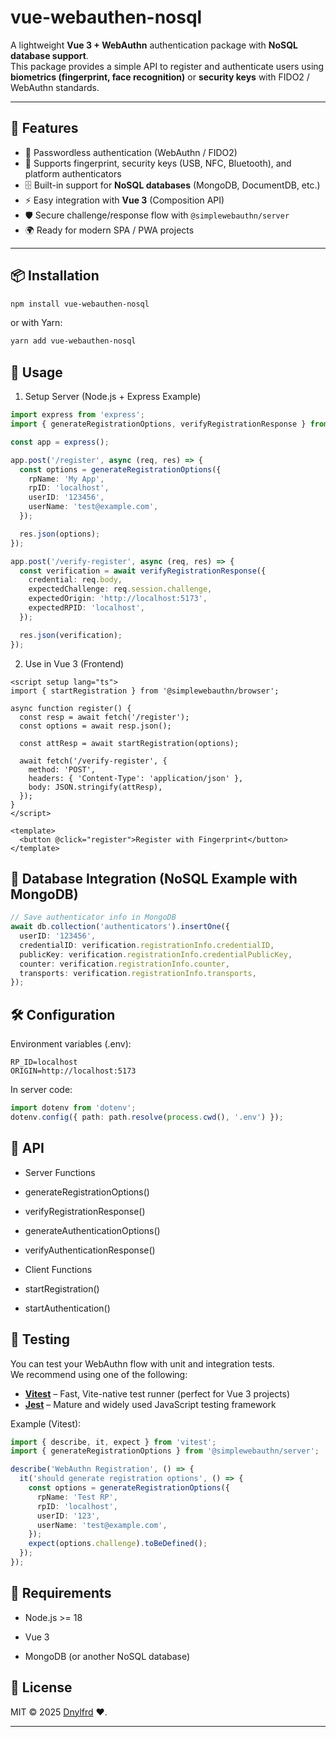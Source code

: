 # vue-webauthen-nosql

A lightweight **Vue 3 + WebAuthn** authentication package with **NoSQL database support**.  
This package provides a simple API to register and authenticate users using **biometrics (fingerprint, face recognition)** or **security keys** with FIDO2 / WebAuthn standards.

---

## 🚀 Features
- 🔑 Passwordless authentication (WebAuthn / FIDO2)
- 📱 Supports fingerprint, security keys (USB, NFC, Bluetooth), and platform authenticators
- 🗄️ Built-in support for **NoSQL databases** (MongoDB, DocumentDB, etc.)
- ⚡ Easy integration with **Vue 3** (Composition API)
- 🛡️ Secure challenge/response flow with `@simplewebauthn/server`
- 🌍 Ready for modern SPA / PWA projects

---

## 📦 Installation

```bash
npm install vue-webauthen-nosql
```
or with Yarn:
```bash
yarn add vue-webauthen-nosql
```
## 🔧 Usage
1. Setup Server (Node.js + Express Example)
```ts
import express from 'express';
import { generateRegistrationOptions, verifyRegistrationResponse } from '@simplewebauthn/server';

const app = express();

app.post('/register', async (req, res) => {
  const options = generateRegistrationOptions({
    rpName: 'My App',
    rpID: 'localhost',
    userID: '123456',
    userName: 'test@example.com',
  });

  res.json(options);
});

app.post('/verify-register', async (req, res) => {
  const verification = await verifyRegistrationResponse({
    credential: req.body,
    expectedChallenge: req.session.challenge,
    expectedOrigin: 'http://localhost:5173',
    expectedRPID: 'localhost',
  });

  res.json(verification);
});
```

2. Use in Vue 3 (Frontend)
```vue
<script setup lang="ts">
import { startRegistration } from '@simplewebauthn/browser';

async function register() {
  const resp = await fetch('/register');
  const options = await resp.json();

  const attResp = await startRegistration(options);

  await fetch('/verify-register', {
    method: 'POST',
    headers: { 'Content-Type': 'application/json' },
    body: JSON.stringify(attResp),
  });
}
</script>

<template>
  <button @click="register">Register with Fingerprint</button>
</template>
```
## 📂 Database Integration (NoSQL Example with MongoDB)
```ts
// Save authenticator info in MongoDB
await db.collection('authenticators').insertOne({
  userID: '123456',
  credentialID: verification.registrationInfo.credentialID,
  publicKey: verification.registrationInfo.credentialPublicKey,
  counter: verification.registrationInfo.counter,
  transports: verification.registrationInfo.transports,
});
```
## 🛠 Configuration

Environment variables (.env):
```env
RP_ID=localhost
ORIGIN=http://localhost:5173
```

In server code:
```ts
import dotenv from 'dotenv';
dotenv.config({ path: path.resolve(process.cwd(), '.env') });
```
## 📜 API
- Server Functions

 - generateRegistrationOptions()

 - verifyRegistrationResponse()

 - generateAuthenticationOptions()

 - verifyAuthenticationResponse()

- Client Functions

 - startRegistration()

 - startAuthentication()

## 🧪 Testing

You can test your WebAuthn flow with unit and integration tests.  
We recommend using one of the following:

- [**Vitest**](https://vitest.dev/) – Fast, Vite-native test runner (perfect for Vue 3 projects)
- [**Jest**](https://jestjs.io/) – Mature and widely used JavaScript testing framework

Example (Vitest):

```ts
import { describe, it, expect } from 'vitest';
import { generateRegistrationOptions } from '@simplewebauthn/server';

describe('WebAuthn Registration', () => {
  it('should generate registration options', () => {
    const options = generateRegistrationOptions({
      rpName: 'Test RP',
      rpID: 'localhost',
      userID: '123',
      userName: 'test@example.com',
    });
    expect(options.challenge).toBeDefined();
  });
});
```

## 📌 Requirements

- Node.js >= 18

- Vue 3

- MongoDB (or another NoSQL database)

## 📄 License

MIT © 2025 [Dnylfrd](mailto:29danialfrd69@gmail.com) ❤️.

---